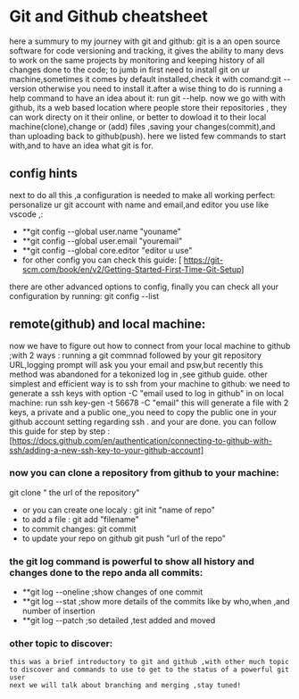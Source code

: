 # Git and Github cheatsheet
here a summury to my journey with git and github:
git is a an open source software for code versioning and tracking, it gives the ability to many devs to work on the same 
projects by monitoring and keeping history of all changes done to the code;
to jumb in first need to install git on ur machine,sometimes it comes by default installed,check it with comand:git --version
otherwise you need to install it.after a wise thing to do is running a help command to have an idea about it:
run git --help.
now we go with with github, its a web based location where people store their repositories , they can work directy on it their online,
or better to dowload it to their local machine(clone),change or (add) files ,saving your changes(commit),and than uploading back to github(push).
here we listed few commands to start with,and to have an idea what git is for.
## config hints
next to do all this ,a configuration is needed to make all working perfect:
personalize ur git account with name and email,and editor you use like vscode ,:

- **git config --global user.name "youname"
- **git config --global user.email "youremail"
- **git config --global core.editor "editor u use" 
-  for other config you can check this guide:
 [ https://git-scm.com/book/en/v2/Getting-Started-First-Time-Git-Setup]

there are other advanced options to config, finally you can check all your configuration by running:
git config --list
## remote(github) and local machine:
now we have to figure out how to connect from your local machine to github ;with 2 ways :
running a git commnad followed by your git repository URL,logging prompt will ask you your email and psw,but recently this method was abandoned for a tekonized log in ,see github guide.
other simplest and efficient  way is to ssh from your machine to github:
we need to generate a ssh keys with option -C "email used to log in github" in on local machine:
run ssh key-gen -t 56678 -C "email"
this will generate a file with 2 keys, a private and a public one,,you need to copy the public one in your github account setting regarding ssh .
and your are done.
you can follow this guide for step by step :
[https://docs.github.com/en/authentication/connecting-to-github-with-ssh/adding-a-new-ssh-key-to-your-github-account]

### now you can clone a repository from github to your machine:
 git clone " the url of the repository"
-  or you can create one localy :
 git init "name of repo"
 - to add a file :
 git add "filename"
 - to commit changes:
 git commit
 - to update your repo on github 
 git push "url of the repo"
### the git log command is powerful to show all history and changes done to the repo anda all  commits:
  - **git log --oneline   ;show changes of one commit
  - **git log --stat      ;show more details of the commits like by who,when ,and number of insertion
  - **git log --patch     ;so detailed ,test added and moved
### other topic to discover:
    this was a brief introductory to git and github ,with other much topic to discover and commands to use to get to the status of a powerful git user
    next we will talk about branching and merging ,stay tuned!
    
  
  
  
    
    
    

